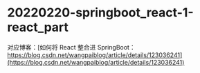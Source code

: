 # 20220220-springboot_react-1-react_part

对应博客：[如何将 React 整合进 SpringBoot：https://blog.csdn.net/wangpaiblog/article/details/123036241](https://blog.csdn.net/wangpaiblog/article/details/123036241)
